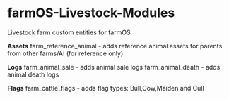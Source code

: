# farmOS-Livestock-Modules

Livestock farm custom entities for farmOS

**Assets**
farm_reference_animal - adds reference animal assets for parents from other farms/AI (for reference only) 

**Logs**
farm_animal_sale - adds animal sale logs
farm_animal_death - adds animal death logs 

**Flags**
farm_cattle_flags - adds flag types: Bull,Cow,Maiden and Cull
